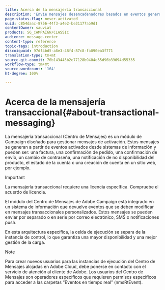```yaml
---
title: Acerca de la mensajería transaccional
description: 'Envíe mensajes desencadenadores basados en eventos generados a partir de sistemas de información. '
page-status-flag: never-activated
uuid: c854daac-8756-44f3-a4e2-be31177ab9d1
contentOwner: sauviat
products: SG_CAMPAIGN/CLASSIC
audience: message-center
content-type: reference
topic-tags: introduction
discoiquuid: 97df4bd5-a8e3-48f4-87c8-fa090ea3f771
translation-type: tm+mt
source-git-commit: 70b143445b2e77128b9404e35d96b39694d55335
workflow-type: tm+mt
source-wordcount: '164'
ht-degree: 100%

---
```



# Acerca de la mensajería transaccional{#about-transactional-messaging}

La mensajería transaccional (Centro de Mensajes) es un módulo de Campaign diseñado para gestionar mensajes de activación. Estos mensajes se generan a partir de eventos activados desde sistemas de información y pueden ser: una factura, una confirmación de pedido, una confirmación de envío, un cambio de contraseña, una notificación de no disponibilidad del producto, el estado de la cuenta o una creación de cuenta en un sitio web, por ejemplo.

>[!IMPORTANT]
>
>La mensajería transaccional requiere una licencia específica. Compruebe el acuerdo de licencia.

El módulo del Centro de Mensajes de Adobe Campaign está integrado en un sistema de información que devuelve eventos que se deben modificar en mensajes transaccionales personalizados. Estos mensajes se pueden enviar por separado o en serie por correo electrónico, SMS o notificaciones push.

En esta arquitectura específica, la celda de ejecución se separa de la instancia de control, lo que garantiza una mayor disponibilidad y una mejor gestión de la carga.

>[!NOTE]
>
>Para crear nuevos usuarios para las instancias de ejecución del Centro de Mensajes alojadas en Adobe Cloud, debe ponerse en contacto con el servicio de atención al cliente de Adobe. Los usuarios del Centro de Mensajes son operadores específicos que requieren permisos específicos para acceder a las carpetas “Eventos en tiempo real” (nmsRtEvent).
